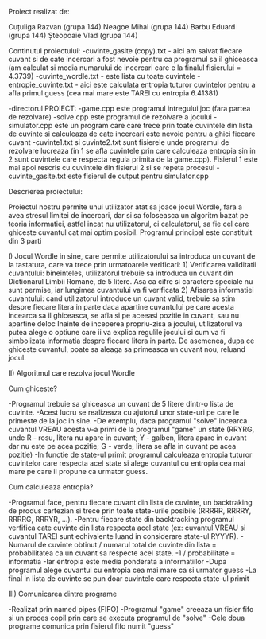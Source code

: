 Proiect realizat de:

Cuțuliga Razvan (grupa 144)
Neagoe Mihai (grupa 144)
Barbu Eduard (grupa 144)
Șteopoaie Vlad (grupa 144)

Continutul proiectului:
-cuvinte_gasite (copy).txt - aici am salvat fiecare cuvant si de cate incercari a fost nevoie pentru ca programul sa il ghiceasca (am calculat si media numarului de incercari care e la finalul fisierului = 4.3739)
-cuvinte_wordle.txt - este lista cu toate cuvintele 
-entropie_cuvinte.txt - aici este calculata entropia tuturor cuvintelor pentru a afla primul guess (cea mai mare este TAREI cu entropia 6.41381)

-directorul PROIECT:
	-game.cpp este programul intregului joc (fara partea de rezolvare)
	-solve.cpp este programul de rezolvare a jocului
	-simulator.cpp este un program care care trece prin toate cuvintele din lista de cuvinte si calculeaza de cate incercari este nevoie pentru a ghici fiecare cuvant
	-cuvinte1.txt si cuvinte2.txt sunt fisierele unde programul de rezolvare lucreaza (in 1 se afla cuvintele prin care calculeaza entropia sin in 2 sunt cuvintele care respecta regula primita de la game.cpp). Fisierul 1 este mai apoi rescris cu cuvintele din fisierul 2 si se repeta procesul
	-cuvinte_gasite.txt este fisierul de output pentru simulator.cpp


Descrierea proiectului:

Proiectul nostru permite unui utilizator atat sa joace jocul Wordle, fara a avea stresul limitei de incercari,
dar si sa foloseasca un algoritm bazat pe teoria informatiei, astfel incat nu utilizatorul, ci calculatorul, sa
fie cel care ghiceste cuvantul cat mai optim posibil. Programul principal este constituit din 3 parti

I) Jocul Wordle in sine, care permite utilizatorului sa introduca un cuvant de la tastatura, care va trece prin
urmatoarele verificari:
	1) Verificarea validitatii cuvantului: bineinteles, utilizatorul trebuie sa introduca un cuvant din 
	Dictionarul Limbii Romane, de 5 litere. Asa ca cifre si caractere speciale nu sunt permise, iar
	lungimea cuvantului va fi verificata
	2) Afisarea informatiei cuvantului: cand utilizatorul introduce un cuvant valid, trebuie sa stim
	despre fiecare litera in parte daca apartine cuvantului pe care acesta incearca sa il ghiceasca,
	se afla si pe aceeasi pozitie in cuvant, sau nu apartine deloc
Inainte de inceperea propriu-zisa a jocului, utilizatorul va putea alege o optiune care ii va explica
regulile jocului si cum va fi simbolizata informatia despre fiecare litera in parte. De asemenea, dupa ce
ghiceste cuvantul, poate sa aleaga sa primeasca un cuvant nou, reluand jocul. 

II) Algoritmul care rezolva jocul Wordle

Cum ghiceste?

-Programul trebuie sa ghiceasca un cuvant de 5 litere dintr-o lista de cuvinte.
-Acest lucru se realizeaza cu ajutorul unor state-uri pe care le primeste de la joc in sine.
-De exemplu, daca programul "solve" incearca cuvantul VREAU acesta v-a primi de la programul "game" un state (RRYRG, unde R - rosu, litera nu apare in cuvant; Y - galben, litera apare in cuvant dar nu este pe acea pozitie; G - verde, litera se afla in cuvant pe acea pozitie)
-In functie de state-ul primit programul calculeaza entropia tuturor cuvintelor care respecta acel state si alege cuvantul cu entropia cea mai mare pe care il propune ca urmator guess.

Cum calculeaza entropia?

-Programul face, pentru fiecare cuvant din lista de cuvinte, un backtraking de produs cartezian si trece prin toate state-urile posibile (RRRRR, RRRRY, RRRRG, RRRYR, ...).
-Pentru fiecare state din backtracking programul verfifica cate cuvinte din lista respecta acel state (ex: cuvantul VREAU si cuvantul TAREI sunt echivalente luand in considerare state-ul RYYYR).
-Numarul de cuvinte obtinut / numarul total de cuvinte din lista = probabilitatea ca un cuvant sa respecte acel state. 
-1 / probabilitate = informatia
-Iar entropia este media ponderata a informatiilor
-Dupa programul alege cuvantul cu entropia cea mai mare ca si urmator guess
-La final in lista de cuvinte se pun doar cuvintele care respecta state-ul primit


III) Comunicarea dintre programe

-Realizat prin named pipes (FIFO)
-Programul "game" creeaza un fisier fifo si un proces copil prin care se executa programul de "solve"
-Cele doua programe comunica prin fisierul fifo numit "guess"



